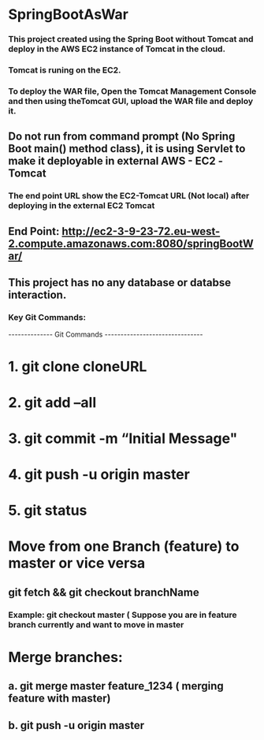 # SpringBootAsWar
### This project created using the Spring Boot without Tomcat and deploy in the AWS EC2 instance of Tomcat in the cloud. 
### Tomcat is runing on the EC2.
### To deploy the WAR file, Open the Tomcat Management Console and then using theTomcat GUI, upload the WAR file and deploy it. 

## Do not run from command prompt (No Spring Boot main() method class), it is using Servlet to make it deployable in external AWS - EC2 -Tomcat

### The end point URL show the EC2-Tomcat URL (Not local) after deploying in the external EC2 Tomcat 

## End Point: http://ec2-3-9-23-72.eu-west-2.compute.amazonaws.com:8080/springBootWar/

## This project has no any database or databse interaction.

### Key Git Commands:

 -------------- Git Commands -------------------------------

# 1. git clone cloneURL
# 2. git add –all
# 3. git commit -m “Initial Message"
# 4. git push -u origin master
# 5. git status

# Move from one Branch (feature) to master or vice versa
## git fetch && git checkout branchName
### 	Example: git checkout master  ( Suppose you are in feature branch currently and want to move in master

# Merge branches:
## a.	git merge master feature_1234 ( merging feature with master)
## b.	git push -u origin master  

